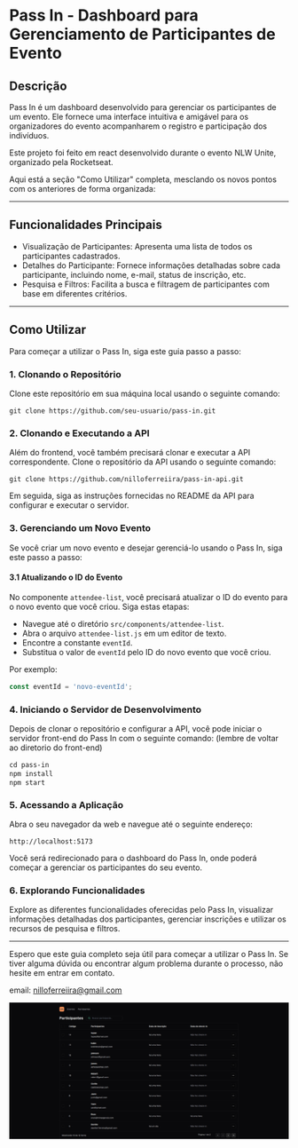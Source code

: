 # Pass In - Dashboard para Gerenciamento de Participantes de Evento

## Descrição

Pass In é um dashboard desenvolvido para gerenciar os participantes de um evento. Ele fornece uma interface intuitiva e amigável para os organizadores do evento acompanharem o registro e participação dos indivíduos.

Este projeto foi feito em react desenvolvido durante o evento NLW Unite, organizado pela Rocketseat.

Aqui está a seção "Como Utilizar" completa, mesclando os novos pontos com os anteriores de forma organizada:

---

## Funcionalidades Principais

- Visualização de Participantes: Apresenta uma lista de todos os participantes cadastrados.
- Detalhes do Participante: Fornece informações detalhadas sobre cada participante, incluindo nome, e-mail, status de inscrição, etc.
- Pesquisa e Filtros: Facilita a busca e filtragem de participantes com base em diferentes critérios.

---

## Como Utilizar

Para começar a utilizar o Pass In, siga este guia passo a passo:

### 1. Clonando o Repositório

Clone este repositório em sua máquina local usando o seguinte comando:

```
git clone https://github.com/seu-usuario/pass-in.git
```

### 2. Clonando e Executando a API

Além do frontend, você também precisará clonar e executar a API correspondente. Clone o repositório da API usando o seguinte comando:

```
git clone https://github.com/nilloferreiira/pass-in-api.git
```

Em seguida, siga as instruções fornecidas no README da API para configurar e executar o servidor.

### 3. Gerenciando um Novo Evento

Se você criar um novo evento e desejar gerenciá-lo usando o Pass In, siga este passo a passo:

#### 3.1 Atualizando o ID do Evento

No componente `attendee-list`, você precisará atualizar o ID do evento para o novo evento que você criou. Siga estas etapas:

- Navegue até o diretório `src/components/attendee-list`.
- Abra o arquivo `attendee-list.js` em um editor de texto.
- Encontre a constante `eventId`.
- Substitua o valor de `eventId` pelo ID do novo evento que você criou.

Por exemplo:

```javascript
const eventId = 'novo-eventId';
```

### 4. Iniciando o Servidor de Desenvolvimento

Depois de clonar o repositório e configurar a API, você pode iniciar o servidor front-end do Pass In com o seguinte comando:
(lembre de voltar ao diretorio do front-end)

```
cd pass-in
npm install
npm start
```

### 5. Acessando a Aplicação

Abra o seu navegador da web e navegue até o seguinte endereço:

```
http://localhost:5173
```

Você será redirecionado para o dashboard do Pass In, onde poderá começar a gerenciar os participantes do seu evento.

### 6. Explorando Funcionalidades

Explore as diferentes funcionalidades oferecidas pelo Pass In, visualizar informações detalhadas dos participantes, gerenciar inscrições e utilizar os recursos de pesquisa e filtros.

---

Espero que este guia completo seja útil para começar a utilizar o Pass In. Se tiver alguma dúvida ou encontrar algum problema durante o processo, não hesite em entrar em contato.

email: nilloferreiira@gmail.com

![Pass In Logo](./readme-img/pass-in.png)